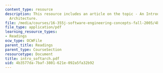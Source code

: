 ```yaml
---
content_type: resource
description: This resource includes an article on the topic - An Introduction to Software
  Architecture.
file: /media/courses/16-355j-software-engineering-concepts-fall-2005/4b3577da7baf3801621e092a5fa32b92_intro_softarch.pdf
file_type: application/pdf
learning_resource_types:
- Readings
ocw_type: OCWFile
parent_title: Readings
parent_type: CourseSection
resourcetype: Document
title: intro_softarch.pdf
uid: 4b3577da-7baf-3801-621e-092a5fa32b92
---
```

